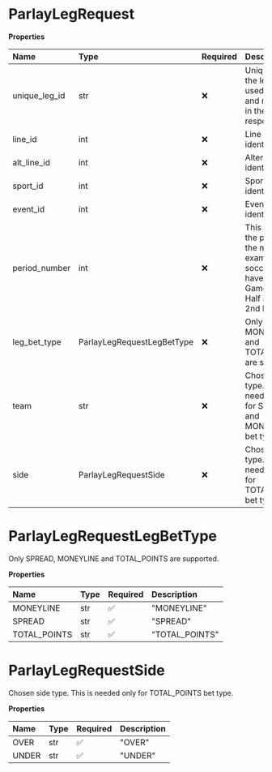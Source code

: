 # ParlayLegRequest

**Properties**

| Name          | Type                       | Required | Description                                                                                                       |
| :------------ | :------------------------- | :------- | :---------------------------------------------------------------------------------------------------------------- |
| unique_leg_id | str                        | ❌       | Unique id of the leg. It's used to identify and match legs in the response.                                       |
| line_id       | int                        | ❌       | Line identification.                                                                                              |
| alt_line_id   | int                        | ❌       | Alternate line identification.                                                                                    |
| sport_id      | int                        | ❌       | Sport identification.                                                                                             |
| event_id      | int                        | ❌       | Event identification.                                                                                             |
| period_number | int                        | ❌       | This represents the period of the match. For example, for soccer we have: 0 - Game, 1 - 1st Half and 2 - 2nd Half |
| leg_bet_type  | ParlayLegRequestLegBetType | ❌       | Only SPREAD, MONEYLINE and TOTAL_POINTS are supported.                                                            |
| team          | str                        | ❌       | Chosen team type. This is needed only for SPREAD and MONEYLINE bet types.                                         |
| side          | ParlayLegRequestSide       | ❌       | Chosen side type. This is needed only for TOTAL_POINTS bet type.                                                  |

# ParlayLegRequestLegBetType

Only SPREAD, MONEYLINE and TOTAL_POINTS are supported.

**Properties**

| Name         | Type | Required | Description    |
| :----------- | :--- | :------- | :------------- |
| MONEYLINE    | str  | ✅       | "MONEYLINE"    |
| SPREAD       | str  | ✅       | "SPREAD"       |
| TOTAL_POINTS | str  | ✅       | "TOTAL_POINTS" |

# ParlayLegRequestSide

Chosen side type. This is needed only for TOTAL_POINTS bet type.

**Properties**

| Name  | Type | Required | Description |
| :---- | :--- | :------- | :---------- |
| OVER  | str  | ✅       | "OVER"      |
| UNDER | str  | ✅       | "UNDER"     |

<!-- This file was generated by liblab | https://liblab.com/ -->
